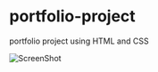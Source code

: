 # portfolio-project
portfolio project using HTML and CSS

![ScreenShot](https://imgur.com/a/zKxcDrN)
